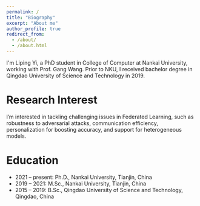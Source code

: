 ```yaml
---
permalink: /
title: "Biography"
excerpt: "About me"
author_profile: true
redirect_from: 
  - /about/
  - /about.html
---
```


I'm Liping Yi, a PhD student in College of Computer at Nankai University, working with Prof. Gang Wang. Prior to NKU, I received bachelor degree in Qingdao University of Science and Technology in 2019.

Research Interest
======
I’m interested in tackling challenging issues in Federated Learning, such as robustness to adversarial attacks, communication efficiency, personalization for boosting accuracy, and support for heterogeneous models.

Education
======
+ 2021 – present: Ph.D., Nankai University, Tianjin, China
+ 2019 – 2021: M.Sc., Nankai University, Tianjin, China
+ 2015 – 2019: B.Sc., Qingdao University of Science and Technology, Qingdao, China
